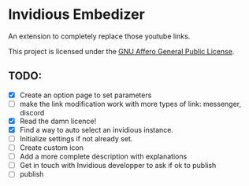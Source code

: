 # Invidious Embedizer

An extension to completely replace those youtube links.

This project is licensed under the [GNU Affero General Public License](https://www.gnu.org/licenses/agpl-3.0.en.html).

## TODO:

- [x] Create an option page to set parameters
- [ ] make the link modification work with more types of link: messenger, discord
- [x] Read the damn licence!
- [x] Find a way to auto select an invidious instance.
- [ ] Initialize settings if not already set.
- [ ] Create custom icon
- [ ] Add a more complete description with explanations
- [ ] Get in touch with Invidious developper to ask if ok to publish
- [ ] publish
